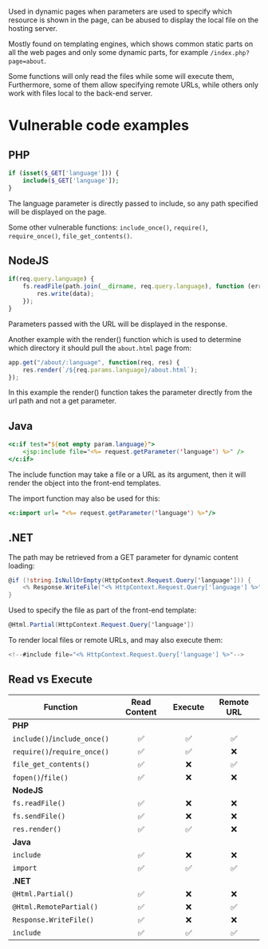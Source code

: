 Used in dynamic pages when parameters are used to specify which resource is shown in the page, can be abused to display the local file on the hosting server.

Mostly found on templating engines, which shows common static parts on all the web pages and only some dynamic parts, for example `/index.php?page=about`.

Some functions will only read the files while some will execute them, Furthermore, some of them allow specifying remote URLs, while others only work with files local to the back-end server.

# Vulnerable code examples

## PHP

```php
if (isset($_GET['language'])) {
    include($_GET['language']);
}
```

The language parameter is directly passed to include, so any path specified will be displayed on the page.

Some other vulnerable functions: `include_once()`, `require()`, `require_once()`, `file_get_contents()`.

## NodeJS

```javascript
if(req.query.language) {
    fs.readFile(path.join(__dirname, req.query.language), function (err, data) {
        res.write(data);
    });
}
```

Parameters passed with the URL will be displayed in the response.

Another example with the render() function which is used to determine which directory it should pull the `about.html` page from:
```js
app.get("/about/:language", function(req, res) {
    res.render(`/${req.params.language}/about.html`);
});
```

In this example the render() function takes the parameter directly from the url path and not a get parameter.

## Java

```jsp
<c:if test="${not empty param.language}">
    <jsp:include file="<%= request.getParameter('language') %>" />
</c:if>
```

The include function may take a file or a URL as its argument, then it will render the object into the front-end templates.

The import function may also be used for this:
```jsp
<c:import url= "<%= request.getParameter('language') %>"/>
```

## .NET

The path may be retrieved from a GET parameter for dynamic content loading:
```cs
@if (!string.IsNullOrEmpty(HttpContext.Request.Query['language'])) {
    <% Response.WriteFile("<% HttpContext.Request.Query['language'] %>"); %> 
}
```

Used to specify the file as part of the front-end template:
```cs
@Html.Partial(HttpContext.Request.Query['language'])
```

To render local files or remote URLs, and may also execute them:
```cs
<!--#include file="<% HttpContext.Request.Query['language'] %>"-->
```

## Read vs Execute

| **Function**                 | **Read Content** | **Execute** | **Remote URL** |
| ---------------------------- | :--------------: | :---------: | :------------: |
| **PHP**                      |                  |             |                |
| `include()`/`include_once()` |        ✅         |      ✅      |       ✅        |
| `require()`/`require_once()` |        ✅         |      ✅      |       ❌        |
| `file_get_contents()`        |        ✅         |      ❌      |       ✅        |
| `fopen()`/`file()`           |        ✅         |      ❌      |       ❌        |
| **NodeJS**                   |                  |             |                |
| `fs.readFile()`              |        ✅         |      ❌      |       ❌        |
| `fs.sendFile()`              |        ✅         |      ❌      |       ❌        |
| `res.render()`               |        ✅         |      ✅      |       ❌        |
| **Java**                     |                  |             |                |
| `include`                    |        ✅         |      ❌      |       ❌        |
| `import`                     |        ✅         |      ✅      |       ✅        |
| **.NET**                     |                  |             |                |
| `@Html.Partial()`            |        ✅         |      ❌      |       ❌        |
| `@Html.RemotePartial()`      |        ✅         |      ❌      |       ✅        |
| `Response.WriteFile()`       |        ✅         |      ❌      |       ❌        |
| `include`                    |        ✅         |      ✅      |       ✅        |